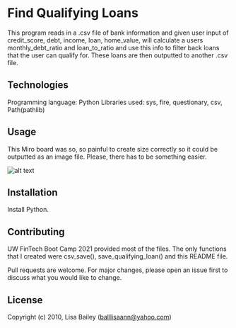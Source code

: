 # Find Qualifying Loans

This program reads in a .csv file of bank information and given user input of credit_score, debt, income, loan, home_value, will calculate a users monthly_debt_ratio and loan_to_ratio and use this info to filter back loans that the user can qualify for.  These loans are then outputted to another .csv file.

## Technologies

Programming language: Python
Libraries used: sys, fire, questionary, csv, Path(pathlib)

## Usage

This Miro board was so, so painful to create size correctly so it could be outputted as an image file.  Please, there has to be something easier.

![alt text](C:/Users/balll/Downloads/Miro_board.jpg)

## Installation

Install Python.

## Contributing

UW FinTech Boot Camp 2021 provided most of the files.  The only functions that I created were csv_save(), save_qualifying_loan() and this README file.

Pull requests are welcome. For major changes, please open an issue first to discuss what you would like to change.

## License

Copyright (c) 2010, Lisa Bailey (balllisaann@yahoo.com)
